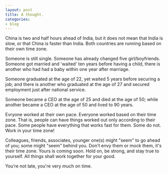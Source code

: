 ```yaml
---
layout: post
title: A thought.
categories:
- blog
---
```


China is two and half hours ahead of India, but it does not mean that India is slow, or that
China is faster than India. Both countries are running based on their own time zone.

Someone is still single. Someone has already changed five girl/boyfriends. 
Someone got married and 'waited' ten years before having a child, there is another who had had a baby within one year after marriage.

Someone graduated at the age of 22, yet waited 5 years before securing a job; 
and there is another who graduated at the age of 27 and secured employment just after national service.

Someone became a CEO at the age of 25 and died at the age of 50;
while another became a CEO at the age of 50 and lived to 90 years.

Evryone worked at their own pace. Everyone worked based on their time zone. 
That is, people can have things worked out only according to their pace. 
Some people have everything that works fast for them. Some do not.
Work in your time zone!

Colleagues, friends, associates, younger one(s) might "seem" to go ahead of you; some might "seem" behind you. 
Don't envy them or mock them, it's their time zone. 
Yours is coming soon. Hold on, be strong, and stay true to yourself. 
All things shall work together for your good. 

You’re not late, you're very much on time.
